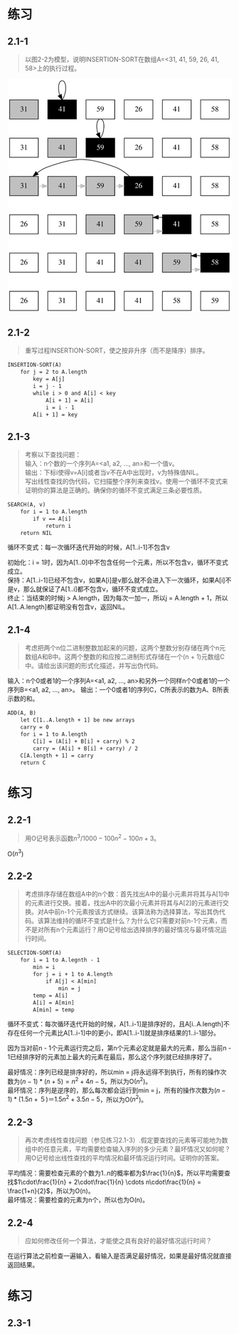 # 练习

## 2.1-1

> 以图2-2为模型，说明INSERTION-SORT在数组A=<31, 41, 59, 26, 41, 58>上的执行过程。

![InsertionSort.svg](https://github.com/shuaitq/IntroductionToAlgorithms/blob/master/Chapter2/InsertionSort.svg)

## 2.1-2

> 重写过程INSERTION-SORT，使之按非升序（而不是降序）排序。

```
INSERTION-SORT(A)
    for j = 2 to A.length
        key = A[j]
        i = j - 1
        while i > 0 and A[i] < key
            A[i + 1] = A[i]
            i = i - 1
        A[i + 1] = key
```

## 2.1-3

> 考察以下查找问题：  
> 输入：n个数的一个序列A=<a1, a2, ..., an>和一个值v。  
> 输出：下标i使得v=A[i]或者当v不在A中出现时，v为特殊值NIL。  
> 写出线性查找的伪代码，它扫描整个序列来查找v。使用一个循环不变式来证明你的算法是正确的。确保你的循环不变式满足三条必要性质。

```
SEARCH(A, v)
    for i = 1 to A.length
        if v == A[i]
            return i
    return NIL
```

循环不变式：每一次循环迭代开始的时候，A[1..i-1]不包含v

初始化：i = 1时，因为A[1..0]中不包含任何一个元素，所以不包含v，循环不变式成立。  
保持：A[1..i-1]已经不包含v，如果A[i]是v那么就不会进入下一次循环，如果A[i]不是v，那么就保证了A[1..i]都不包含v，循环不变式成立。  
终止：当结束的时候j > A.length，因为每次一加一，所以j = A.length + 1，所以A[1..A.length]都证明没有包含v，返回NIL。

## 2.1-4

> 考虑把两个n位二进制整数加起来的问题，这两个整数分别存储在两个n元数组A和B中。这两个整数的和应按二进制形式存储在一个(n + 1)元数组C中。请给出该问题的形式化描述，并写出伪代码。

输入：n个0或者1的一个序列A=<a1, a2, ..., an>和另外一个同样n个0或者1的一个序列B=<a1, a2, ..., an>。
输出：一个0或者1的序列C，C所表示的数为A、B所表示数的和。

```
ADD(A, B)
    let C[1..A.length + 1] be new arrays
    carry = 0
    for i = 1 to A.length
        C[i] = (A[i] + B[i] + carry) % 2
        carry = (A[i] + B[i] + carry) / 2
    C[A.length + 1] = carry
    return C
```

# 练习

## 2.2-1

> 用O记号表示函数$n^{3}/1000-100n^{2}-100n+3$。

O($n^{3}$)

## 2.2-2

> 考虑排序存储在数组A中的n个数：首先找出A中的最小元素并将其与A[1]中的元素进行交换。接着，找出A中的次最小元素并将其与A[2]的元素进行交换。对A中前n-1个元素按该方式继续。该算法称为选择算法，写出其伪代码。该算法维持的循环不变式是什么？为什么它只需要对前n-1个元素，而不是对所有n个元素运行？用O记号给出选择排序的最好情况与最坏情况运行时间。

```
SELECTION-SORT(A)
    for i = 1 to A.legnth - 1
        min = i
        for j = i + 1 to A.length
            if A[j] < A[min]
                min = j
        temp = A[i]
        A[i] = A[min]
        A[min] = temp
```

循环不变式：每次循环迭代开始的时候，A[1..i-1]是排序好的，且A[i..A.length]不存在任何一个元素比A[1..i-1]中的更小，即A[1..i-1]就是排序结果的1..i-1部分。

因为当对前n - 1个元素运行完之后，第n个元素必定就是最大的元素，那么当前n - 1已经排序好的元素加上最大的元素在最后，那么这个序列就已经排序好了。

最好情况：序列已经是排序好的，所以min = j将永远得不到执行，所有的操作次数为$(n - 1) * (n + 5) = n^2 + 4n - 5$，所以为O($n^2$)。  
最坏情况：序列是逆序的，那么每次都会运行到min = j，所有的操作次数为$(n - 1) * (1.5n +５)　＝ 1.5n^2 + 3.5n - 5$，所以为O($n^2$)。

## 2.2-3

> 再次考虑线性查找问题（参见练习2.1-3）.假定要查找的元素等可能地为数组中的任意元素，平均需要检查输入序列的多少元素？最坏情况又如何呢？用O记号给出线性查找的平均情况和最坏情况运行时间。证明你的答案。

平均情况：需要检查元素的个数为1..n的概率都为$\frac{1}{n}$，所以平均需要查找$1\cdot\frac{1}{n} + 2\cdot\frac{1}{n} \cdots n\cdot\frac{1}{n} = \frac{1+n}{2}$，所以为O(n)。  
最坏情况：需要检查的元素为n个，所以也为O(n)。

## 2.2-4

> 应如何修改任何一个算法，才能使之具有良好的最好情况运行时间？

在运行算法之前检查一遍输入，看输入是否满足最好情况，如果是最好情况就直接返回结果。

# 练习

## 2.3-1

